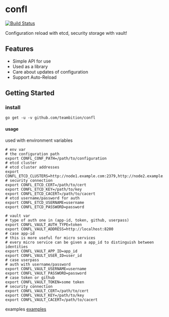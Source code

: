 # confl

[![Build Status](https://travis-ci.org/teambition/confl.svg?branch=master)](https://travis-ci.org/teambition/confl)

Configuration reload with etcd, security storage with vault!

## Features

* Simple API for use
* Used as a library
* Care about updates of configuration
* Support Auto-Reload

## Getting Started

### install

```shell
go get -u -v github.com/teambition/confl
```

#### usage

used with environment variables

```shell
# env var
# the configuration path
export CONFL_CONF_PATH=/path/to/configuration
# etcd cluster
# etcd cluster addresses
export CONFL_ETCD_CLUSTERS=http://node1.example.com:2379,http://node2.example.com:2379,http://node3.example.com:2379
# security connection
export CONFL_ETCD_CERT=/path/to/cert
export CONFL_ETCD_KEY=/path/to/key
export CONFL_ETCD_CACERT=/path/to/cacert
# etcd username/password for auth
export CONFL_ETCD_USERNAME=username
export CONFL_ETCD_PASSWORD=password

# vault var
# type of auth one in (app-id, token, github, userpass)
export CONFL_VAULT_AUTH_TYPE=token 
export CONFL_VAULT_ADDRESS=http://localhost:8200
# case app-id
# this is more useful for micro services
# every micro service can be given a app_id to distinguish between identities
export CONFL_VAULT_APP_ID=app_id
export CONFL_VAULT_USER_ID=user_id
# case userpass
# auth with username/password
export CONFL_VAULT_USERNAME=username
export CONFL_VAULT_PASSWORD=password
# case token or github
export CONFL_VAULT_TOKEN=some token
# security connection
export CONFL_VAULT_CERT=/path/to/cert
export CONFL_VAULT_KEY=/path/to/key
export CONFL_VAULT_CACERT=/path/to/cacert
```

examples [examples](examples/)
